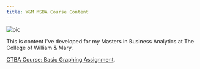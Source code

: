 ```yaml
---
title: W&M MSBA Course Content
---
```


![pic](githubpic1)

This is content I've developed for my Masters in Business Analytics at The College of William & Mary. 

[CTBA Course: Basic Graphing Assignment](/M2GraphingHW/index.md).

